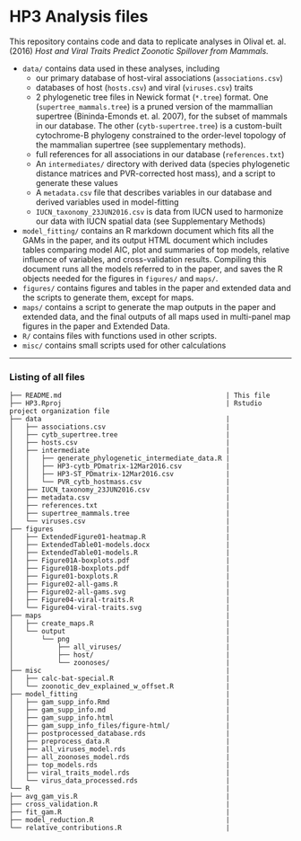 # HP3 Analysis files

This repository contains code and data to replicate analyses in Olival et. al.
(2016) *Host and Viral Traits Predict Zoonotic Spillover from Mammals.*

-  `data/` contains data used in these analyses, including
    -   our primary database of host-viral associations (`associations.csv`)
    -   databases of host (`hosts.csv`) and viral (`viruses.csv`) traits
    -   2 phylogenetic tree files in Newick format (`*.tree`) format. One (`supertree_mammals.tree`) is a
        pruned version of the mammallian supertree (Bininda-Emonds et. al. 2007), for the
        subset of mammals in our database.  The other (`cytb-supertree.tree`) is a custom-built
        cytochrome-B phylogeny constrained to the order-level topology of the mammalian supertree
        (see supplementary methods).
    -   full references for all associations in our database (`references.txt`)
    -   An `intermediates/` directory with derived data (species phylogenetic
        distance matrices and PVR-corrected host mass), and a script to generate
        these values
    -   A `metadata.csv` file that describes variables in our database and derived
        variables used in model-fitting
    -   `IUCN_taxonomy_23JUN2016.csv` is data from IUCN used to harmonize our data with IUCN spatial data (see Supplementary Methods)
-  `model_fitting/` contains an R markdown document which fits all the GAMs in
    the paper, and its output HTML document which includes tables comparing model
    AIC, plot and summaries of top models, relative influence of variables, and
    cross-validation results. Compiling this document runs all the
    models referred to in the paper, and saves the R objects needed for the 
    figures in `figures/` and `maps/`.
-  `figures/` contains figures and tables in the paper and extended data and
    the scripts to generate them, except for maps.
-  `maps/` contains a script to generate the map outputs in the paper and extended
    data, and the final outputs of all maps used in multi-panel map figures in the paper and Extended Data.
-   `R/` contains files with functions used in other scripts.    
-   `misc/` contains small scripts used for other calculations

---

### Listing of all files

```
├── README.md                                         | This file
├── HP3.Rproj                                         | Rstudio project organization file
├── data                                              | 
│   ├── associations.csv                              | 
│   ├── cytb_supertree.tree                           | 
│   ├── hosts.csv                                     | 
│   ├── intermediate                                  | 
│   │   ├── generate_phylogenetic_intermediate_data.R | 
│   │   ├── HP3-cytb_PDmatrix-12Mar2016.csv           | 
│   │   ├── HP3-ST_PDmatrix-12Mar2016.csv             | 
│   │   └── PVR_cytb_hostmass.csv                     | 
│   ├── IUCN_taxonomy_23JUN2016.csv                   | 
│   ├── metadata.csv                                  | 
│   ├── references.txt                                | 
│   ├── supertree_mammals.tree                        | 
│   └── viruses.csv                                   | 
├── figures                                           | 
│   ├── ExtendedFigure01-heatmap.R                    | 
│   ├── ExtendedTable01-models.docx                   | 
│   ├── ExtendedTable01-models.R                      | 
│   ├── Figure01A-boxplots.pdf                        | 
│   ├── Figure01B-boxplots.pdf                        | 
│   ├── Figure01-boxplots.R                           | 
│   ├── Figure02-all-gams.R                           | 
│   ├── Figure02-all-gams.svg                         | 
│   ├── Figure04-viral-traits.R                       | 
│   └── Figure04-viral-traits.svg                     | 
├── maps                                              | 
│   ├── create_maps.R                                 | 
│   └── output                                        | 
│       └── png                                       | 
│           ├── all_viruses/                          | 
│           ├── host/                                 | 
│           └── zoonoses/                             | 
├── misc                                              | 
│   ├── calc-bat-special.R                            | 
│   └── zoonotic_dev_explained_w_offset.R             | 
├── model_fitting                                     | 
│   ├── gam_supp_info.Rmd                             | 
│   ├── gam_supp_info.md                              | 
│   ├── gam_supp_info.html                            | 
│   ├── gam_supp_info_files/figure-html/              | 
│   ├── postprocessed_database.rds                    | 
│   ├── preprocess_data.R                             | 
│   ├── all_viruses_model.rds                         | 
│   ├── all_zoonoses_model.rds                        | 
│   ├── top_models.rds                                | 
│   ├── viral_traits_model.rds                        | 
│   └── virus_data_processed.rds                      | 
└── R                                                 | 
├── avg_gam_vis.R                                     | 
├── cross_validation.R                                | 
├── fit_gam.R                                         | 
├── model_reduction.R                                 | 
└── relative_contributions.R                          | 
```
